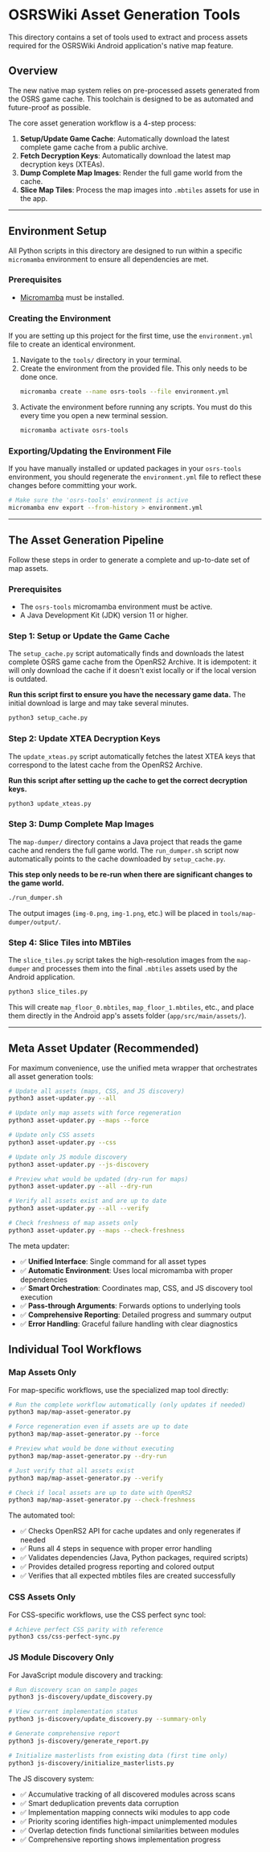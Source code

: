 # OSRSWiki Asset Generation Tools

This directory contains a set of tools used to extract and process assets required for the OSRSWiki Android application's native map feature.

## Overview

The new native map system relies on pre-processed assets generated from the OSRS game cache. This toolchain is designed to be as automated and future-proof as possible.

The core asset generation workflow is a 4-step process:
1.  **Setup/Update Game Cache**: Automatically download the latest complete game cache from a public archive.
2.  **Fetch Decryption Keys**: Automatically download the latest map decryption keys (XTEAs).
3.  **Dump Complete Map Images**: Render the full game world from the cache.
4.  **Slice Map Tiles**: Process the map images into `.mbtiles` assets for use in the app.

---

## Environment Setup

All Python scripts in this directory are designed to run within a specific `micromamba` environment to ensure all dependencies are met.

### Prerequisites

-   [Micromamba](https://mamba.readthedocs.io/en/latest/installation.html) must be installed.

### Creating the Environment

If you are setting up this project for the first time, use the `environment.yml` file to create an identical environment.

1.  Navigate to the `tools/` directory in your terminal.
2.  Create the environment from the provided file. This only needs to be done once.
    ```bash
    micromamba create --name osrs-tools --file environment.yml
    ```
3.  Activate the environment before running any scripts. You must do this every time you open a new terminal session.
    ```bash
    micromamba activate osrs-tools
    ```

### Exporting/Updating the Environment File

If you have manually installed or updated packages in your `osrs-tools` environment, you should regenerate the `environment.yml` file to reflect these changes before committing your work.

```bash
# Make sure the 'osrs-tools' environment is active
micromamba env export --from-history > environment.yml
```

---

## The Asset Generation Pipeline

Follow these steps in order to generate a complete and up-to-date set of map assets.

### Prerequisites

- The `osrs-tools` micromamba environment must be active.
- A Java Development Kit (JDK) version 11 or higher.

### Step 1: Setup or Update the Game Cache

The `setup_cache.py` script automatically finds and downloads the latest complete OSRS game cache from the OpenRS2 Archive. It is idempotent: it will only download the cache if it doesn't exist locally or if the local version is outdated.

**Run this script first to ensure you have the necessary game data.** The initial download is large and may take several minutes.

```bash
python3 setup_cache.py
```

### Step 2: Update XTEA Decryption Keys

The `update_xteas.py` script automatically fetches the latest XTEA keys that correspond to the latest cache from the OpenRS2 Archive.

**Run this script after setting up the cache to get the correct decryption keys.**

```bash
python3 update_xteas.py
```

### Step 3: Dump Complete Map Images

The `map-dumper/` directory contains a Java project that reads the game cache and renders the full game world. The `run_dumper.sh` script now automatically points to the cache downloaded by `setup_cache.py`.

**This step only needs to be re-run when there are significant changes to the game world.**

```bash
./run_dumper.sh
```
The output images (`img-0.png`, `img-1.png`, etc.) will be placed in `tools/map-dumper/output/`.

### Step 4: Slice Tiles into MBTiles

The `slice_tiles.py` script takes the high-resolution images from the `map-dumper` and processes them into the final `.mbtiles` assets used by the Android application.

```bash
python3 slice_tiles.py
```
This will create `map_floor_0.mbtiles`, `map_floor_1.mbtiles`, etc., and place them directly in the Android app's assets folder (`app/src/main/assets/`).

---

## Meta Asset Updater (Recommended)

For maximum convenience, use the unified meta wrapper that orchestrates all asset generation tools:

```bash
# Update all assets (maps, CSS, and JS discovery)
python3 asset-updater.py --all

# Update only map assets with force regeneration
python3 asset-updater.py --maps --force

# Update only CSS assets
python3 asset-updater.py --css

# Update only JS module discovery
python3 asset-updater.py --js-discovery

# Preview what would be updated (dry-run for maps)
python3 asset-updater.py --all --dry-run

# Verify all assets exist and are up to date
python3 asset-updater.py --all --verify

# Check freshness of map assets only
python3 asset-updater.py --maps --check-freshness
```

The meta updater:
- ✅ **Unified Interface**: Single command for all asset types
- ✅ **Automatic Environment**: Uses local micromamba with proper dependencies  
- ✅ **Smart Orchestration**: Coordinates map, CSS, and JS discovery tool execution
- ✅ **Pass-through Arguments**: Forwards options to underlying tools
- ✅ **Comprehensive Reporting**: Detailed progress and summary output
- ✅ **Error Handling**: Graceful failure handling with clear diagnostics

## Individual Tool Workflows

### Map Assets Only

For map-specific workflows, use the specialized map tool directly:

```bash
# Run the complete workflow automatically (only updates if needed)
python3 map/map-asset-generator.py

# Force regeneration even if assets are up to date  
python3 map/map-asset-generator.py --force

# Preview what would be done without executing
python3 map/map-asset-generator.py --dry-run

# Just verify that all assets exist
python3 map/map-asset-generator.py --verify

# Check if local assets are up to date with OpenRS2
python3 map/map-asset-generator.py --check-freshness
```

The automated tool:
- ✅ Checks OpenRS2 API for cache updates and only regenerates if needed
- ✅ Runs all 4 steps in sequence with proper error handling
- ✅ Validates dependencies (Java, Python packages, required scripts)
- ✅ Provides detailed progress reporting and colored output
- ✅ Verifies that all expected mbtiles files are created successfully

### CSS Assets Only

For CSS-specific workflows, use the CSS perfect sync tool:

```bash
# Achieve perfect CSS parity with reference
python3 css/css-perfect-sync.py
```

### JS Module Discovery Only

For JavaScript module discovery and tracking:

```bash
# Run discovery scan on sample pages
python3 js-discovery/update_discovery.py

# View current implementation status
python3 js-discovery/update_discovery.py --summary-only

# Generate comprehensive report
python3 js-discovery/generate_report.py

# Initialize masterlists from existing data (first time only)
python3 js-discovery/initialize_masterlists.py
```

The JS discovery system:
- ✅ Accumulative tracking of all discovered modules across scans
- ✅ Smart deduplication prevents data corruption
- ✅ Implementation mapping connects wiki modules to app code
- ✅ Priority scoring identifies high-impact unimplemented modules
- ✅ Overlap detection finds functional similarities between modules
- ✅ Comprehensive reporting shows implementation progress

